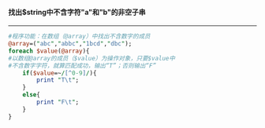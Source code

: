 #### 找出$string中不含字符"a"和"b"的非空子串
------
```perl
#程序功能：在数组（@array）中找出不含数字的成员
@array=("abc","abbc","1bcd","dbc");
foreach $value(@array){
#以数组@array的成员（$value）为操作对象，只要$value中
#不含数字字符，就算匹配成功，输出“T”；否则输出“F”
	if($value=~/[^0-9]/){
		print "T\t"; 
	}
	else{
		print "F\t";
	}
}

```

